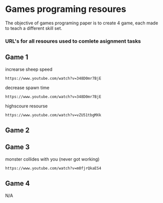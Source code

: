 # Games programing resoures

The objective of games programing paper is to create 4 game, each made to teach a different skill set. 

### URL's for all resoures used to comlete asignment tasks

## Game 1

increarse sheep speed

```
https://www.youtube.com/watch?v=348D0mr7BjE
```

decrease spawn time

```
https://www.youtube.com/watch?v=348D0mr7BjE
```

highscoure resourse
```
https://www.youtube.com/watch?v=vZU51tbgMXk
```
## Game 2

## Game 3

monster collides with you (never got working)
```
https://www.youtube.com/watch?v=m0fjrQkaES4
```

## Game 4
N/A